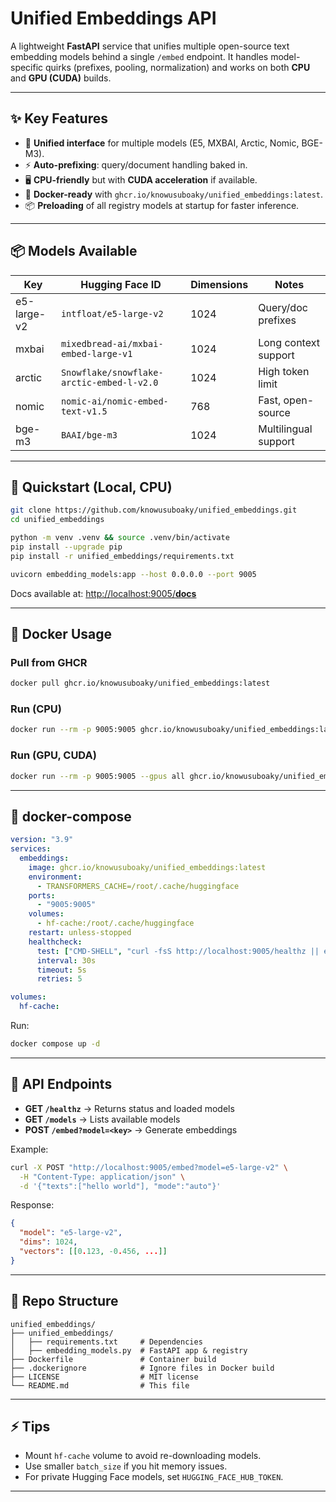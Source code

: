 # Unified Embeddings API

A lightweight **FastAPI** service that unifies multiple open-source text embedding models behind a single `/embed` endpoint.
It handles model-specific quirks (prefixes, pooling, normalization) and works on both **CPU** and **GPU (CUDA)** builds.

---

## ✨ Key Features

* 🔎 **Unified interface** for multiple models (E5, MXBAI, Arctic, Nomic, BGE-M3).
* ⚡ **Auto-prefixing**: query/document handling baked in.
* 🖥️ **CPU-friendly** but with **CUDA acceleration** if available.
* 🐳 **Docker-ready** with `ghcr.io/knowusuboaky/unified_embeddings:latest`.
* 📦 **Preloading** of all registry models at startup for faster inference.

---

## 📦 Models Available

| Key         | Hugging Face ID                           | Dimensions | Notes                |
| ----------- | ----------------------------------------- | ---------- | -------------------- |
| e5-large-v2 | `intfloat/e5-large-v2`                    | 1024       | Query/doc prefixes   |
| mxbai       | `mixedbread-ai/mxbai-embed-large-v1`      | 1024       | Long context support |
| arctic      | `Snowflake/snowflake-arctic-embed-l-v2.0` | 1024       | High token limit     |
| nomic       | `nomic-ai/nomic-embed-text-v1.5`          | 768        | Fast, open-source    |
| bge-m3      | `BAAI/bge-m3`                             | 1024       | Multilingual support |

---

## 🚀 Quickstart (Local, CPU)

```bash
git clone https://github.com/knowusuboaky/unified_embeddings.git
cd unified_embeddings

python -m venv .venv && source .venv/bin/activate
pip install --upgrade pip
pip install -r unified_embeddings/requirements.txt

uvicorn embedding_models:app --host 0.0.0.0 --port 9005
```

Docs available at: [http://localhost:9005/**docs**](http://localhost:9005/__docs__)

---

## 🐳 Docker Usage

### Pull from GHCR

```bash
docker pull ghcr.io/knowusuboaky/unified_embeddings:latest
```

### Run (CPU)

```bash
docker run --rm -p 9005:9005 ghcr.io/knowusuboaky/unified_embeddings:latest
```

### Run (GPU, CUDA)

```bash
docker run --rm -p 9005:9005 --gpus all ghcr.io/knowusuboaky/unified_embeddings:cuda
```

---

## 🔧 docker-compose

```yaml
version: "3.9"
services:
  embeddings:
    image: ghcr.io/knowusuboaky/unified_embeddings:latest
    environment:
      - TRANSFORMERS_CACHE=/root/.cache/huggingface
    ports:
      - "9005:9005"
    volumes:
      - hf-cache:/root/.cache/huggingface
    restart: unless-stopped
    healthcheck:
      test: ["CMD-SHELL", "curl -fsS http://localhost:9005/healthz || exit 1"]
      interval: 30s
      timeout: 5s
      retries: 5

volumes:
  hf-cache:
```

Run:

```bash
docker compose up -d
```

---

## 📡 API Endpoints

* **GET `/healthz`** → Returns status and loaded models
* **GET `/models`** → Lists available models
* **POST `/embed?model=<key>`** → Generate embeddings

Example:

```bash
curl -X POST "http://localhost:9005/embed?model=e5-large-v2" \
  -H "Content-Type: application/json" \
  -d '{"texts":["hello world"], "mode":"auto"}'
```

Response:

```json
{
  "model": "e5-large-v2",
  "dims": 1024,
  "vectors": [[0.123, -0.456, ...]]
}
```

---

## 📂 Repo Structure

```plaintext
unified_embeddings/
├── unified_embeddings/
│   ├── requirements.txt     # Dependencies
│   ├── embedding_models.py  # FastAPI app & registry
├── Dockerfile               # Container build
├── .dockerignore            # Ignore files in Docker build
├── LICENSE                  # MIT license
└── README.md                # This file
```

---

## ⚡ Tips

* Mount `hf-cache` volume to avoid re-downloading models.
* Use smaller `batch_size` if you hit memory issues.
* For private Hugging Face models, set `HUGGING_FACE_HUB_TOKEN`.

---
